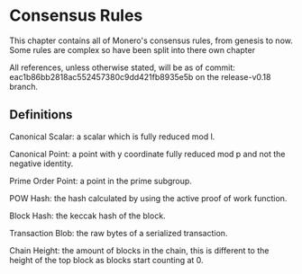 # Consensus Rules

This chapter contains all of Monero's consensus rules, from genesis to now. Some rules
are complex so have been split into there own chapter

All references, unless otherwise stated, will be as of commit: eac1b86bb2818ac552457380c9dd421fb8935e5b on the release-v0.18 branch.

## Definitions

Canonical Scalar:
a scalar which is fully reduced mod l.

Canonical Point:
a point with y coordinate fully reduced mod p and not the negative identity.

Prime Order Point:
a point in the prime subgroup.

POW Hash:
the hash calculated by using the active proof of work function.

Block Hash:
the keccak hash of the block.

Transaction Blob:
the raw bytes of a serialized transaction.

Chain Height:
the amount of blocks in the chain, this is different to the height of the top block as
blocks start counting at 0.
